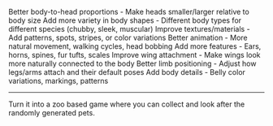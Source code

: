 Better body-to-head proportions - Make heads smaller/larger relative to body size
Add more variety in body shapes - Different body types for different species (chubby, sleek, muscular)
Improve textures/materials - Add patterns, spots, stripes, or color variations
Better animation - More natural movement, walking cycles, head bobbing
Add more features - Ears, horns, spines, fur tufts, scales
Improve wing attachment - Make wings look more naturally connected to the body
Better limb positioning - Adjust how legs/arms attach and their default poses
Add body details - Belly color variations, markings, patterns

---

Turn it into a zoo based game where you can collect and look after the randomly generated pets.
